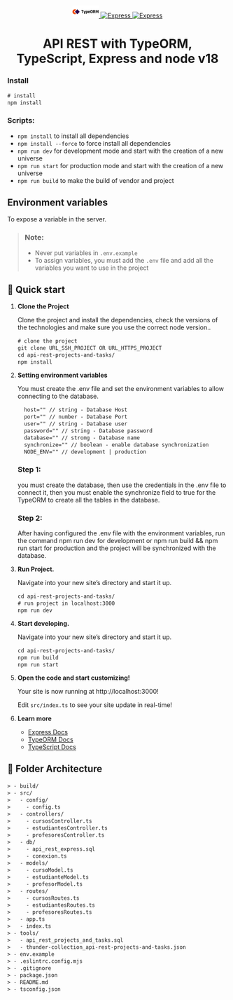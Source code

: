 <p align="center">
  <a href="https://typeorm.io/">
    <img alt="TypeORM" src="https://raw.githubusercontent.com/typeorm/typeorm/master/resources/logo_big.png" width="60" />
  </a>
  <a href="https://expressjs.com">
    <img alt="Express" src="https://avatars.githubusercontent.com/u/5658226?s=60&v=4" width="30" />
  </a>
  <a href="https://www.typescriptlang.org">
    <img alt="Express" src="https://www.typescriptlang.org/favicon-32x32.png" width="30" />
  </a>
</p>
<h1 align="center">
  API REST with TypeORM, TypeScript, Express and node v18 
</h1>

### Install

  ```shell
  # install
  npm install
  ```

### Scripts:
- `npm install` to install all dependencies
- `npm install --force` to force install all dependencies
- `npm run dev` for development mode and start with the creation of a new universe
- `npm run start` for production mode and start with the creation of a new universe
- `npm run build` to make the build of vendor and project

## Environment variables
To expose a variable in the server.

> ### Note:
> - Never put variables in `.env.example`
> - To assign variables, you must add the `.env` file and add all the variables you want to use in the project

## 🚀 Quick start

1.  **Clone the Project**

    Clone the project and install the dependencies, check the versions of the technologies and make sure you use the correct node version..

    ```shell
    # clone the project
    git clone URL_SSH_PROJECT OR URL_HTTPS_PROJECT
    cd api-rest-projects-and-tasks/
    npm install
    ```
2.  **Setting environment variables**

    You must create the .env file and set the environment variables to allow connecting to the database.

    ```shell
      host="" // string - Database Host
      port="" // number - Database Port
      user="" // string - Database user
      password="" // string - Database password
      database="" // stromg - Database name
      synchronize="" // boolean - enable database synchronization 
      NODE_ENV="" // development | production
    ```
    
    ### Step 1:
    you must create the database, then use the credentials in the .env file to connect it, then you must enable the synchronize field to true for the TypeORM to create all the tables in the database.
    
    ### Step 2:
    After having configured the .env file with the environment variables, run the command npm run dev for development or npm run build && npm run start for production and the project will be synchronized with the database.
    
4.  **Run Project.**

    Navigate into your new site’s directory and start it up. 

    ```shell
    cd api-rest-projects-and-tasks/
    # run project in localhost:3000
    npm run dev
    ```

5.  **Start developing.**

    Navigate into your new site’s directory and start it up.

    ```shell
    cd api-rest-projects-and-tasks/
    npm run build
    npm run start
    ```

6.  **Open the code and start customizing!**

    Your site is now running at http://localhost:3000!

    Edit `src/index.ts` to see your site update in real-time!

7.  **Learn more**

    - [Express Docs](https://expressjs.com/es/guide/routing.html)
    - [TypeORM Docs](https://typeorm.io/)
    - [TypeScript Docs](https://www.typescriptlang.org/)

## 🚀 Folder Architecture
  ```shell
  > - build/
  > - src/
  >   - config/
  >     - config.ts
  >   - controllers/
  >     - cursosController.ts
  >     - estudiantesController.ts
  >     - profesoresController.ts
  >   - db/
  >     - api_rest_express.sql
  >     - conexion.ts
  >   - models/
  >     - cursoModel.ts
  >     - estudianteModel.ts
  >     - profesorModel.ts
  >   - routes/
  >     - cursosRoutes.ts
  >     - estudiantesRoutes.ts
  >     - profesoresRoutes.ts
  >   - app.ts
  >   - index.ts
  > - tools/
  >   - api_rest_projects_and_tasks.sql
  >   - thunder-collection_api-rest-projects-and-tasks.json
  > - env.example
  > - .eslintrc.config.mjs
  > - .gitignore
  > - package.json
  > - README.md
  > - tsconfig.json
  ```
